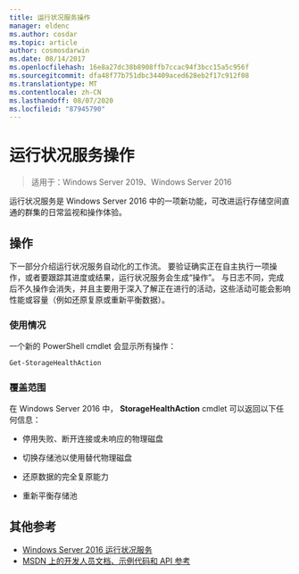 ```yaml
---
title: 运行状况服务操作
manager: eldenc
ms.author: cosdar
ms.topic: article
author: cosmosdarwin
ms.date: 08/14/2017
ms.openlocfilehash: 16e8a27dc38b8908ffb7ccac94f3bcc15a5c956f
ms.sourcegitcommit: dfa48f77b751dbc34409aced628eb2f17c912f08
ms.translationtype: MT
ms.contentlocale: zh-CN
ms.lasthandoff: 08/07/2020
ms.locfileid: "87945790"
---
```

# <a name="health-service-actions"></a>运行状况服务操作

> 适用于：Windows Server 2019、Windows Server 2016

运行状况服务是 Windows Server 2016 中的一项新功能，可改进运行存储空间直通的群集的日常监视和操作体验。

## <a name="actions"></a>操作

下一部分介绍运行状况服务自动化的工作流。 要验证确实正在自主执行一项操作，或者要跟踪其进度或结果，运行状况服务会生成“操作”。 与日志不同，完成后不久操作会消失，并且主要用于深入了解正在进行的活动，这些活动可能会影响性能或容量（例如还原复原或重新平衡数据）。

### <a name="usage"></a>使用情况

一个新的 PowerShell cmdlet 会显示所有操作：

```PowerShell
Get-StorageHealthAction
```

### <a name="coverage"></a>覆盖范围

在 Windows Server 2016 中， **StorageHealthAction** cmdlet 可以返回以下任何信息：

-   停用失败、断开连接或未响应的物理磁盘

-   切换存储池以使用替代物理磁盘

-   还原数据的完全复原能力

-   重新平衡存储池

## <a name="additional-references"></a>其他参考

- [Windows Server 2016 运行状况服务](health-service-overview.md)
- [MSDN 上的开发人员文档、示例代码和 API 参考](https://msdn.microsoft.com/windowshealthservice)
